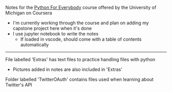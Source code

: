 Notes for the [Python For Everybody](https://www.coursera.org/specializations/python) course offered by the University of Michigan on Coursera
- I'm currently working through the course and plan on adding my capstone project here when it's done
- I use jupyter notebook to write the notes
  - If loaded in vscode, should come with a table of contents automatically

***

File labelled 'Extras' has text files to practice handling files with python
- Pictures added in notes are also included in 'Extras'

Folder labelled 'TwitterOAuth' contains files used when learning about Twitter's API 
